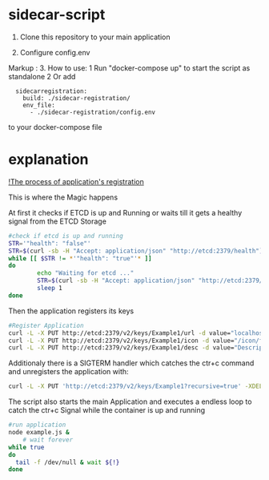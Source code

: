 # sidecar-script
1. Clone this repository to your main application

2. Configure config.env

Markup : 3. How to use:
		1 Run "docker-compose up" to start the script as standalone 
		2 Or add
		
```
  sidecarregistration:
    build: ./sidecar-registration/
    env_file:
      - ./sidecar-registration/config.env
``` 
to your docker-compose file


# explanation

[!The process of application's registration](https://github.com/ScaleIT-ORG/spsc-app-registration/blob/master/Resources/Documentation/App%20-%20Registration.png)

This is where the Magic happens

At first it checks if ETCD is up and Running or waits till it gets a healthy signal from the ETCD Storage 

```bash
#check if etcd is up and running
STR='"health": "false"'
STR=$(curl -sb -H "Accept: application/json" "http://etcd:2379/health")
while [[ $STR != *'"health": "true"'* ]]
do
        echo "Waiting for etcd ..."
        STR=$(curl -sb -H "Accept: application/json" "http://etcd:2379/health")
        sleep 1
done
```

Then the application registers its keys
```bash
#Register Application
curl -L -X PUT http://etcd:2379/v2/keys/Example1/url -d value="localhost:3000"
curl -L -X PUT http://etcd:2379/v2/keys/Example1/icon -d value="/icon/favicon.png"
curl -L -X PUT http://etcd:2379/v2/keys/Example1/desc -d value="Description here  ...."
```

Additionaly there is a SIGTERM handler which catches the ctr+c command and unregisters the application with:
```bash
curl -L -X PUT 'http://etcd:2379/v2/keys/Example1?recursive=true' -XDELETE
```

The script also starts the main Application and executes a endless loop to catch the ctr+c Signal while the container is up and running
```bash
#run application
node example.js &
	# wait forever
while true
do
  tail -f /dev/null & wait ${!}
done
```


